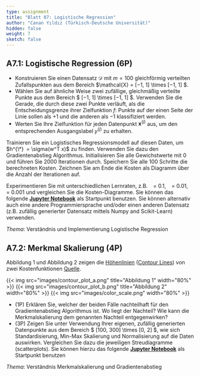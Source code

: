 ```yaml
---
type: assignment
title: "Blatt 07: Logistische Regression"
author: "Canan Yıldız (Türkisch-Deutsche Universität)"
hidden: false
weight: 7
sketch: false
---
```



## A7.1: Logistische Regression (6P)

*   Konstruieren Sie einen Datensatz $\mathcal{D}$ mit $m=100$ gleichförmig verteilten Zufallspunkten aus dem Bereich $\mathcal{X} = [−1, 1] \times [−1, 1] $.
*   Wählen Sie auf ähnliche Weise zwei zufällige, gleichmäßig verteilte Punkte aus dem Bereich $ [−1, 1] \times [−1, 1] $. Verwenden Sie die Gerade, die durch diese zwei Punkte verläuft, als die Entscheidungsgrenze ihrer Zielfunktion $f$: Punkte auf der einen Seite der Linie sollen als +1 und die anderen als −1 klassifiziert werden. 
*   Werten Sie Ihre Zielfunktion für jeden Datenpunkt $\mathbf{x}^{(j)}$ aus, um den entsprechenden Ausgangslabel $y^{(j)}$ zu erhalten.

Trainieren Sie ein Logistisches Regressionsmodell auf diesen Daten, um $h^{\*} = \sigma(w^T x)$ zu finden. Verwenden Sie dazu den Gradientenabstieg Algorithmus. Initialisieren Sie alle Gewichstwerte mit 0 und führen Sie 2000 Iterationen durch. Speichern Sie alle 100 Schritte die berechneten Kosten. Zeichnen Sie am Ende die Kosten als Diagramm über die Anzahl der Iterationen auf.

Experimentieren Sie mit unterschiedlichen Lernraten, z.B.   = 0.1,   = 0.01,   = 0.001 und vergleichen Sie die Kosten-Diagramme.
Sie können das folgende <a href="files/Logistische_Regression_Starter.ipynb" target="_blank" rel="nofollow noopener noreferrer"><strong>Jupyter Notebook</strong></a> als Startpunkt benutzen. Sie können alternativ auch eine andere Programmiersprache und/oder einen anderen Datensatz (z.B. zufällig generierter Datensatz mittels Numpy and Scikit-Learn) verwenden.

*Thema*: Verständnis und Implementierung Logistische Regression



## A7.2: Merkmal Skalierung (4P)

Abbildung 1 und Abbildung 2 zeigen die [Höhenlinien](https://de.wikipedia.org/wiki/H%C3%B6henlinie) ([Contour Lines](https://en.wikipedia.org/wiki/Contour_line)) von zwei Kostenfunktionen [Quelle](https://academo.org/demos/contour-plot/).

{{< img src="images/contour_plot_a.png" title="Abbildung 1" width="80%" >}}
{{< img src="images/contour_plot_b.png" title="Abbildung 2" width="80%" >}}
{{< img src="images/color_scale.png" width="80%" >}}

*   (1P) Erklären Sie, welcher der beiden Fälle nachteilhaft für den Gradientenabstieg Algorithmus ist. Wo liegt der Nachteil? Wie kann die Merkmalskalierung dem genannten Nachteil entgegenwirken?
*   (3P) Zeigen Sie unter Verwendung Ihrer eigenen, zufällig generierten Datenpunkte aus dem Bereich $ [100, 300] \times [0, 2] $, wie sich Standardisierung, Min-Max Skalierung und Normalisierung auf die Daten auswirken. 
Vergleichen Sie dazu die jeweiligen Streudiagramme (scatterplots). Sie können hierzu das folgende <a href="files/Feature_Scaling_Starter.ipynb" target="_blank" rel="nofollow noopener noreferrer"><strong>Jupyter Notebook</strong></a> als Startpunkt benutzen


*Thema*: Verständnis Merkmalskalierung und Gradientenabstieg





